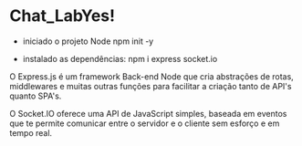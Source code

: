 # Chat_LabYes!
- iniciado o projeto Node
npm init -y

- instalado as dependências:
npm i express socket.io

O Express.js é um framework Back-end Node que cria abstrações de rotas, middlewares e muitas outras funções para facilitar a criação tanto de API's quanto SPA's.

O Socket.IO oferece uma API de JavaScript simples, baseada em eventos que te permite comunicar entre o servidor e o cliente sem esforço e em tempo real.